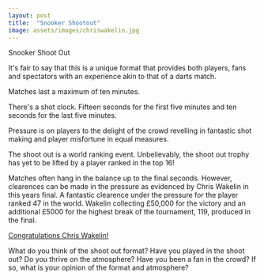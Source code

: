 ```yaml
---
layout: post
title:  "Snooker Shootout"
image: assets/images/chriswakelin.jpg
---
```

Snooker Shoot Out

It's fair to say that this is a unique format that provides both players, fans and spectators with an experience akin to that of a darts match.

Matches last a maximum of ten minutes.  

There's a shot clock. Fifteen seconds for the first five minutes and ten seconds for the last five minutes. 

Pressure is on players to the delight of the crowd revelling in fantastic shot making and player misfortune in equal measures.

The shoot out is a world ranking event.  Unbelievably, the shoot out trophy has yet to be lifted by a player ranked in the top 16!

Matches often hang in the balance up to the final seconds.  However, clearences can be made in the pressure as evidenced by Chris Wakelin in this years final.  A fantastic clearence under the pressure for the player ranked 47 in the world.  Wakelin collecting £50,000 for the victory and an additional £5000 for the highest break of the tournament, 119, produced in the final. 

<p><a href="https://www.eurosport.co.uk/snooker/shoot-out/2022-2023/">Congratulations Chris Wakelin!</a></p>

What do you think of the shoot out format? Have you played in the shoot out? Do you thrive on the atmosphere? Have you been a fan in the crowd? If so, what is your opinion of the format and atmosphere?